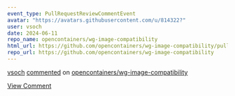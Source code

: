 ```yaml
---
event_type: PullRequestReviewCommentEvent
avatar: "https://avatars.githubusercontent.com/u/814322?"
user: vsoch
date: 2024-06-11
repo_name: opencontainers/wg-image-compatibility
html_url: https://github.com/opencontainers/wg-image-compatibility/pull/19#discussion_r1634900427
repo_url: https://github.com/opencontainers/wg-image-compatibility
---
```


<a href='https://github.com/vsoch' target='_blank'>vsoch</a> <a href='https://github.com/opencontainers/wg-image-compatibility/pull/19#discussion_r1634900427' target='_blank'>commented</a> on <a href='https://github.com/opencontainers/wg-image-compatibility' target='_blank'>opencontainers/wg-image-compatibility</a>

<a href='https://github.com/opencontainers/wg-image-compatibility/pull/19#discussion_r1634900427' target='_blank'>View Comment</a>